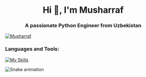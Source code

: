 <h1 align="center">Hi 👋, I'm Musharraf</h1>
<h3 align="center">A passionate Python Engineer from Uzbekistan</h3>


<p align="left"> <a href="https://github.com/ryo-ma/github-profile-trophy"><img src="https://github-profile-trophy.vercel.app/?username=themusharraf" alt="Musharraf" /></a> </p>


<h3 align="left">Languages and Tools:</h3>


[![My Skills](https://skillicons.dev/icons?i=linux,cpp,go,python,django,fastapi,qt,tensorflow,postgresql,sqlite,mongodb,rabbitmq,git,docker,nginx,postman,selenium,sentry,html,css,vscode,atom,linkedin)](https://skillicons.dev)



![Snake animation](https://github.com/mirsaid-mirzohidov/mirsaid-mirzohidov/blob/output/github-contribution-grid-snake.svg)
